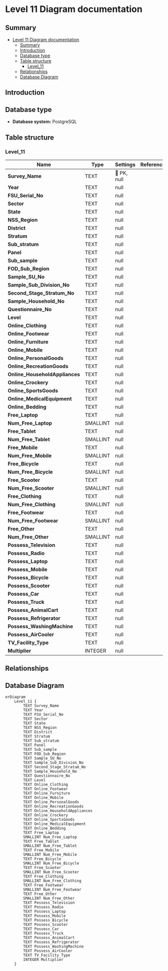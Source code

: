 # Level 11 Diagram documentation
## Summary

- [Level 11 Diagram documentation](#level-11-diagram-documentation)
	- [Summary](#summary)
	- [Introduction](#introduction)
	- [Database type](#database-type)
	- [Table structure](#table-structure)
		- [Level\_11](#level_11)
	- [Relationships](#relationships)
	- [Database Diagram](#database-diagram)

## Introduction

## Database type

- **Database system:** PostgreSQL
## Table structure

### Level_11

| Name        | Type          | Settings                      | References                    | Note                           |
|-------------|---------------|-------------------------------|-------------------------------|--------------------------------|
| **Survey_Name** | TEXT | 🔑 PK, null |  | |
| **Year** | TEXT | null |  | |
| **FSU_Serial_No** | TEXT | null |  | |
| **Sector** | TEXT | null |  | |
| **State** | TEXT | null |  | |
| **NSS_Region** | TEXT | null |  | |
| **District** | TEXT | null |  | |
| **Stratum** | TEXT | null |  | |
| **Sub_stratum** | TEXT | null |  | |
| **Panel** | TEXT | null |  | |
| **Sub_sample** | TEXT | null |  | |
| **FOD_Sub_Region** | TEXT | null |  | |
| **Sample_SU_No** | TEXT | null |  | |
| **Sample_Sub_Division_No** | TEXT | null |  | |
| **Second_Stage_Stratum_No** | TEXT | null |  | |
| **Sample_Household_No** | TEXT | null |  | |
| **Questionnaire_No** | TEXT | null |  | |
| **Level** | TEXT | null |  | |
| **Online_Clothing** | TEXT | null |  | |
| **Online_Footwear** | TEXT | null |  | |
| **Online_Furniture** | TEXT | null |  | |
| **Online_Mobile** | TEXT | null |  | |
| **Online_PersonalGoods** | TEXT | null |  | |
| **Online_RecreationGoods** | TEXT | null |  | |
| **Online_HouseholdAppliances** | TEXT | null |  | |
| **Online_Crockery** | TEXT | null |  | |
| **Online_SportsGoods** | TEXT | null |  | |
| **Online_MedicalEquipment** | TEXT | null |  | |
| **Online_Bedding** | TEXT | null |  | |
| **Free_Laptop** | TEXT | null |  | |
| **Num_Free_Laptop** | SMALLINT | null |  | |
| **Free_Tablet** | TEXT | null |  | |
| **Num_Free_Tablet** | SMALLINT | null |  | |
| **Free_Mobile** | TEXT | null |  | |
| **Num_Free_Mobile** | SMALLINT | null |  | |
| **Free_Bicycle** | TEXT | null |  | |
| **Num_Free_Bicycle** | SMALLINT | null |  | |
| **Free_Scooter** | TEXT | null |  | |
| **Num_Free_Scooter** | SMALLINT | null |  | |
| **Free_Clothing** | TEXT | null |  | |
| **Num_Free_Clothing** | SMALLINT | null |  | |
| **Free_Footwear** | TEXT | null |  | |
| **Num_Free_Footwear** | SMALLINT | null |  | |
| **Free_Other** | TEXT | null |  | |
| **Num_Free_Other** | SMALLINT | null |  | |
| **Possess_Television** | TEXT | null |  | |
| **Possess_Radio** | TEXT | null |  | |
| **Possess_Laptop** | TEXT | null |  | |
| **Possess_Mobile** | TEXT | null |  | |
| **Possess_Bicycle** | TEXT | null |  | |
| **Possess_Scooter** | TEXT | null |  | |
| **Possess_Car** | TEXT | null |  | |
| **Possess_Truck** | TEXT | null |  | |
| **Possess_AnimalCart** | TEXT | null |  | |
| **Possess_Refrigerator** | TEXT | null |  | |
| **Possess_WashingMachine** | TEXT | null |  | |
| **Possess_AirCooler** | TEXT | null |  | |
| **TV_Facility_Type** | TEXT | null |  | |
| **Multiplier** | INTEGER | null |  | | 


## Relationships


## Database Diagram

```mermaid
erDiagram
	Level_11 {
		TEXT Survey_Name
		TEXT Year
		TEXT FSU_Serial_No
		TEXT Sector
		TEXT State
		TEXT NSS_Region
		TEXT District
		TEXT Stratum
		TEXT Sub_stratum
		TEXT Panel
		TEXT Sub_sample
		TEXT FOD_Sub_Region
		TEXT Sample_SU_No
		TEXT Sample_Sub_Division_No
		TEXT Second_Stage_Stratum_No
		TEXT Sample_Household_No
		TEXT Questionnaire_No
		TEXT Level
		TEXT Online_Clothing
		TEXT Online_Footwear
		TEXT Online_Furniture
		TEXT Online_Mobile
		TEXT Online_PersonalGoods
		TEXT Online_RecreationGoods
		TEXT Online_HouseholdAppliances
		TEXT Online_Crockery
		TEXT Online_SportsGoods
		TEXT Online_MedicalEquipment
		TEXT Online_Bedding
		TEXT Free_Laptop
		SMALLINT Num_Free_Laptop
		TEXT Free_Tablet
		SMALLINT Num_Free_Tablet
		TEXT Free_Mobile
		SMALLINT Num_Free_Mobile
		TEXT Free_Bicycle
		SMALLINT Num_Free_Bicycle
		TEXT Free_Scooter
		SMALLINT Num_Free_Scooter
		TEXT Free_Clothing
		SMALLINT Num_Free_Clothing
		TEXT Free_Footwear
		SMALLINT Num_Free_Footwear
		TEXT Free_Other
		SMALLINT Num_Free_Other
		TEXT Possess_Television
		TEXT Possess_Radio
		TEXT Possess_Laptop
		TEXT Possess_Mobile
		TEXT Possess_Bicycle
		TEXT Possess_Scooter
		TEXT Possess_Car
		TEXT Possess_Truck
		TEXT Possess_AnimalCart
		TEXT Possess_Refrigerator
		TEXT Possess_WashingMachine
		TEXT Possess_AirCooler
		TEXT TV_Facility_Type
		INTEGER Multiplier
	}
```